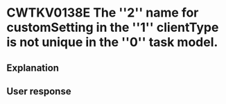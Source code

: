 # CWTKV0138E The ''2'' name for customSetting in the ''1'' clientType  is not unique in the ''0'' task model.

## Explanation

## User response